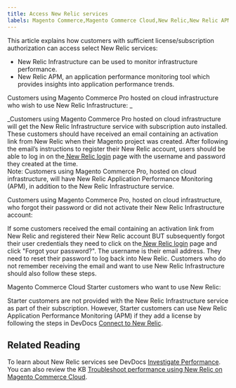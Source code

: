 ```yaml
---
title: Access New Relic services
labels: Magento Commerce,Magento Commerce Cloud,New Relic,New Relic APM,New Relic Infrastructure,Pro,Starter,accessing New Relic,blackfire,performance
---
```


This article explains how customers with sufficient license/subscription authorization can access select New Relic services:

* New Relic Infrastructure can be used to monitor infrastructure performance.
* New Relic APM, an application performance monitoring tool which provides insights into application performance trends.

Customers using Magento Commerce Pro hosted on cloud infrastructure who wish to use New Relic Infrastructure: _  
  
_Customers using Magento Commerce Pro hosted on cloud infrastructure will get the New Relic Infrastructure service with subscription auto installed. These customers should have received an email containing an activation link from New Relic when their Magento project was created. After following the email’s instructions to register their New Relic account, users should be able to log in on the[ New Relic login](https://login.newrelic.com/login) page with the username and password they created at the time.   
 Note: Customers using Magento Commerce Pro, hosted on cloud infrastructure, will have New Relic Application Performance Monitoring (APM), in addition to the New Relic Infrastructure service. 

Customers using Magento Commerce Pro, hosted on cloud infrastructure, who forgot their password or did not activate their New Relic Infrastructure account:  
   
 If some customers received the email containing an activation link from New Relic and registered their New Relic account BUT subsequently forgot their user credentials they need to click on the[ New Relic login](https://login.newrelic.com/login) page and click "Forgot your password?". The username is their email address. They need to reset their password to log back into New Relic. Customers who do not remember receiving the email and want to use New Relic Infrastructure should also follow these steps.   
  
Magento Commerce Cloud Starter customers who want to use New Relic:  
  
Starter customers are not provided with the New Relic Infrastructure service as part of their subscription. However, Starter customers can use New Relic Application Performance Monitoring (APM) if they add a license by following the steps in DevDocs [Connect to New Relic](https://devdocs.magento.com/cloud/project/new-relic.html#connect-to-new-relic).

## Related Reading

To learn about New Relic services see DevDocs [Investigate Performance](https://devdocs.magento.com/cloud/project/new-relic.html#investigate-performance). You can also review the KB [Troubleshoot performance using New Relic on Magento Commerce Cloud](https://support.magento.com/hc/en-us/articles/360042149832).
